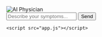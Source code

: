 <!DOCTYPE html>
<html lang="en">
<head>
    <meta charset="UTF-8">
    <meta name="viewport" content="width=device-width, initial-scale=1.0">
    <title>AI Physician Chatbot</title>
    <link rel="stylesheet" href="styles.css">
</head>
<body>
    <div class="container">
        <div class="chat-box">
            <div class="avatar">
                <img id="ai-avatar" src="avatar.png" alt="AI Physician">
            </div>
            <div class="chat-log" id="chat-log"></div>
            <div class="input-box">
                <input type="text" id="user-input" placeholder="Describe your symptoms...">
                <button id="send-btn">Send</button>
            </div>
        </div>
    </div>

    <script src="app.js"></script>
</body>
</html>
